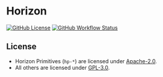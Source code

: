 # Horizon

[![GitHub License](https://img.shields.io/badge/license-GPL3%2FApache2-blue)](#LICENSE) [![GitHub Workflow Status](https://img.shields.io/github/actions/workflow/status/NoirHQ/horizon/ci.yml?event=push)](https://github.com/NoirHQ/horizon)

## License

- Horizon Primitives (`hp-*`) are licensed under [Apache-2.0](./LICENSE-APACHE2).
- All others are licensed under [GPL-3.0](./LICENSE).

